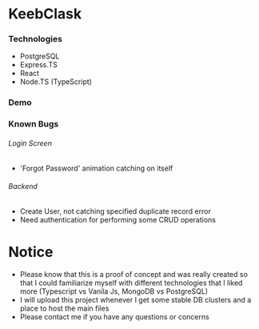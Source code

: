 # KeebClask

### Technologies
* PostgreSQL
* Express.TS
* React
* Node.TS (TypeScript)

### Demo

### Known Bugs

###### Login Screen
* 'Forgot Password' animation catching on itself

###### Backend
* Create User, not catching specified duplicate record error
* Need authentication for performing some CRUD operations

# Notice
* Please know that this is a proof of concept and was really created so that I could familiarize myself with different technologies that I liked more (Typescript vs Vanila Js, MongoDB vs PostgreSQL)
* I will upload this project whenever I get some stable DB clusters and a place to host the main files
* Please contact me if you have any questions or concerns
